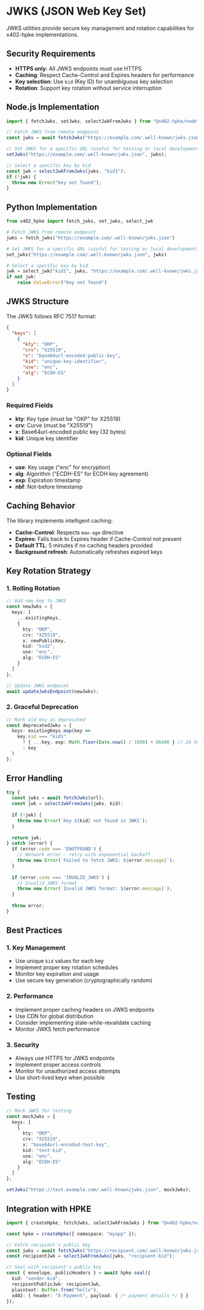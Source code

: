 # JWKS (JSON Web Key Set)

JWKS utilities provide secure key management and rotation capabilities for x402-hpke implementations.

## Security Requirements

- **HTTPS only**: All JWKS endpoints must use HTTPS
- **Caching**: Respect Cache-Control and Expires headers for performance
- **Key selection**: Use `kid` (Key ID) for unambiguous key selection
- **Rotation**: Support key rotation without service interruption

## Node.js Implementation

```typescript
import { fetchJwks, setJwks, selectJwkFromJwks } from "@x402-hpke/node";

// Fetch JWKS from remote endpoint
const jwks = await fetchJwks("https://example.com/.well-known/jwks.json");

// Set JWKS for a specific URL (useful for testing or local development)
setJwks("https://example.com/.well-known/jwks.json", jwks);

// Select a specific key by kid
const jwk = selectJwkFromJwks(jwks, "kid1");
if (!jwk) {
  throw new Error("Key not found");
}
```

## Python Implementation

```python
from x402_hpke import fetch_jwks, set_jwks, select_jwk

# Fetch JWKS from remote endpoint
jwks = fetch_jwks("https://example.com/.well-known/jwks.json")

# Set JWKS for a specific URL (useful for testing or local development)
set_jwks("https://example.com/.well-known/jwks.json", jwks)

# Select a specific key by kid
jwk = select_jwk("kid1", jwks, "https://example.com/.well-known/jwks.json")
if not jwk:
    raise ValueError("Key not found")
```

## JWKS Structure

The JWKS follows RFC 7517 format:

```json
{
  "keys": [
    {
      "kty": "OKP",
      "crv": "X25519",
      "x": "base64url-encoded-public-key",
      "kid": "unique-key-identifier",
      "use": "enc",
      "alg": "ECDH-ES"
    }
  ]
}
```

### Required Fields

- **kty**: Key type (must be "OKP" for X25519)
- **crv**: Curve (must be "X25519")
- **x**: Base64url-encoded public key (32 bytes)
- **kid**: Unique key identifier

### Optional Fields

- **use**: Key usage ("enc" for encryption)
- **alg**: Algorithm ("ECDH-ES" for ECDH key agreement)
- **exp**: Expiration timestamp
- **nbf**: Not-before timestamp

## Caching Behavior

The library implements intelligent caching:

- **Cache-Control**: Respects `max-age` directive
- **Expires**: Falls back to Expires header if Cache-Control not present
- **Default TTL**: 5 minutes if no caching headers provided
- **Background refresh**: Automatically refreshes expired keys

## Key Rotation Strategy

### 1. Rolling Rotation

```typescript
// Add new key to JWKS
const newJwks = {
  keys: [
    ...existingKeys,
    {
      kty: "OKP",
      crv: "X25519", 
      x: newPublicKey,
      kid: "kid2",
      use: "enc",
      alg: "ECDH-ES"
    }
  ]
};

// Update JWKS endpoint
await updateJwksEndpoint(newJwks);
```

### 2. Graceful Deprecation

```typescript
// Mark old key as deprecated
const deprecatedJwks = {
  keys: existingKeys.map(key => 
    key.kid === "kid1" 
      ? { ...key, exp: Math.floor(Date.now() / 1000) + 86400 } // 24 hours
      : key
  )
};
```

## Error Handling

```typescript
try {
  const jwks = await fetchJwks(url);
  const jwk = selectJwkFromJwks(jwks, kid);
  
  if (!jwk) {
    throw new Error(`Key ${kid} not found in JWKS`);
  }
  
  return jwk;
} catch (error) {
  if (error.code === 'ENOTFOUND') {
    // Network error - retry with exponential backoff
    throw new Error(`Failed to fetch JWKS: ${error.message}`);
  }
  
  if (error.code === 'INVALID_JWKS') {
    // Invalid JWKS format
    throw new Error(`Invalid JWKS format: ${error.message}`);
  }
  
  throw error;
}
```

## Best Practices

### 1. Key Management

- Use unique `kid` values for each key
- Implement proper key rotation schedules
- Monitor key expiration and usage
- Use secure key generation (cryptographically random)

### 2. Performance

- Implement proper caching headers on JWKS endpoints
- Use CDN for global distribution
- Consider implementing stale-while-revalidate caching
- Monitor JWKS fetch performance

### 3. Security

- Always use HTTPS for JWKS endpoints
- Implement proper access controls
- Monitor for unauthorized access attempts
- Use short-lived keys when possible

## Testing

```typescript
// Mock JWKS for testing
const mockJwks = {
  keys: [
    {
      kty: "OKP",
      crv: "X25519",
      x: "base64url-encoded-test-key",
      kid: "test-kid",
      use: "enc",
      alg: "ECDH-ES"
    }
  ]
};

setJwks("https://test.example.com/.well-known/jwks.json", mockJwks);
```

## Integration with HPKE

```typescript
import { createHpke, fetchJwks, selectJwkFromJwks } from "@x402-hpke/node";

const hpke = createHpke({ namespace: "myapp" });

// Fetch recipient's public key
const jwks = await fetchJwks("https://recipient.com/.well-known/jwks.json");
const recipientJwk = selectJwkFromJwks(jwks, "recipient-kid");

// Seal with recipient's public key
const { envelope, publicHeaders } = await hpke.seal({
  kid: "sender-kid",
  recipientPublicJwk: recipientJwk,
  plaintext: Buffer.from("hello"),
  x402: { header: "X-Payment", payload: { /* payment details */ } }
});
```